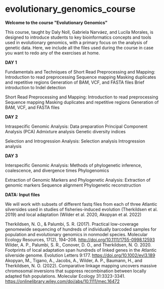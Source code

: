 # evolutionary_genomics_course
__Welcome to the course "Evolutionary Genomics"__

This course, taught by Daly Noll, Gabriela Narváez, and Lucila Morales, is designed to introduce students to key bioinformatics concepts and tools used in evolutionary genomics, with a primary focus on the analysis of genetic data. Here, we include all the files used during the course in case you want to redo any of the exercises at home.

__DAY 1__

Fundamentals and Techniques of Short Read Preprocessing and Mapping:
Introduction to read preprocessing
Sequence mapping
Masking duplicates and repetitive regions
Generation of BAM, VCF, and FASTA files
Brief introduction to Indel detection

Short Read Preprocessing and Mapping:
Introduction to read preprocessing
Sequence mapping
Masking duplicates and repetitive regions
Generation of BAM, VCF, and FASTA files

__DAY 2__

Intraspecific Genomic Analysis:
Data preparation
Principal Component Analysis (PCA)
Admixture analysis
Genetic diversity indices

Selection and Introgression Analysis:
Selection analysis
Introgression analysis

__DAY 3__

Interspecific Genomic Analysis:
Methods of phylogenetic inference, coalescence, and divergence times
Phylogenomics

Extraction of Genomic Markers and Phylogenetic Analysis:
Extraction of genomic markers
Sequence alignment
Phylogenetic reconstruction

__DATA: Input files__

We will work with subsets of different fastq files from each of three Atlantic silversides used in studies of fisheries-induced evolution (Therkildsen et al. 2019) and local adaptation (Wilder et al. 2020, Akopyan et al. 2022)

Therkildsen, N. O., & Palumbi, S. R. (2017). Practical low-coverage genomewide sequencing of hundreds of individually barcoded samples for population and evolutionary genomics in nonmodel species. Molecular Ecology Resources, 17(2), 194–208. http://doi.org/10.1111/1755-0998.12593 
Wilder, A. P., Palumbi, S. R., Conover, D. O., and Therkildsen, N. O. 2020. Footprints of local adaptation span hundreds of linked genes in the Atlantic silverside genome. Evolution Letters 9:177. https://doi.org/10.1002/evl3.189
Akopyan, M., Tigano, A., Jacobs, A., Wilder, A. P., Baumann, H., and Therkildsen, N. O. (2022). Comparative linkage mapping uncovers massive chromosomal inversions that suppress recombination between locally adapted fish populations. Molecular Ecology 31:3323-3341. https://onlinelibrary.wiley.com/doi/abs/10.1111/mec.16472
